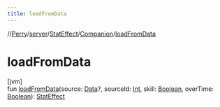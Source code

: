 ```yaml
---
title: loadFromData
---
```

//[Perry](../../../../index.html)/[server](../../index.html)/[StatEffect](../index.html)/[Companion](index.html)/[loadFromData](load-from-data.html)



# loadFromData



[jvm]\
fun [loadFromData](load-from-data.html)(source: [Data](../../../provider/-data/index.html)?, sourceId: [Int](https://kotlinlang.org/api/latest/jvm/stdlib/kotlin/-int/index.html), skill: [Boolean](https://kotlinlang.org/api/latest/jvm/stdlib/kotlin/-boolean/index.html), overTime: [Boolean](https://kotlinlang.org/api/latest/jvm/stdlib/kotlin/-boolean/index.html)): [StatEffect](../index.html)





